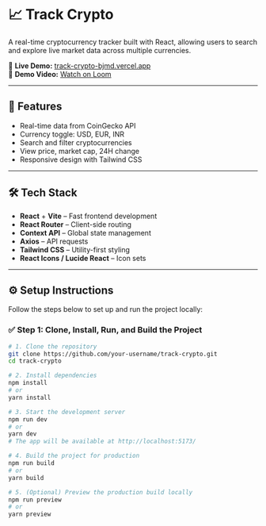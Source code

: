 # 📈 Track Crypto

A real-time cryptocurrency tracker built with React, allowing users to search and explore live market data across multiple currencies.

🔗 **Live Demo:** [track-crypto-bjmd.vercel.app](https://track-crypto-bjmd.vercel.app/)  
🎥 **Demo Video:** [Watch on Loom](https://www.loom.com/share/12f393bad859424db966640bf1ff1bca?sid=a72f21f3-7488-44b0-9b4f-9c18654dbbcb)

---

## 🚀 Features

- Real-time data from CoinGecko API
- Currency toggle: USD, EUR, INR
- Search and filter cryptocurrencies
- View price, market cap, 24H change
- Responsive design with Tailwind CSS

---

## 🛠 Tech Stack

- **React** + **Vite** – Fast frontend development
- **React Router** – Client-side routing
- **Context API** – Global state management
- **Axios** – API requests
- **Tailwind CSS** – Utility-first styling
- **React Icons / Lucide React** – Icon sets

---

## ⚙️ Setup Instructions

Follow the steps below to set up and run the project locally:

### ✅ Step 1: Clone, Install, Run, and Build the Project

```bash
# 1. Clone the repository
git clone https://github.com/your-username/track-crypto.git
cd track-crypto

# 2. Install dependencies
npm install
# or
yarn install

# 3. Start the development server
npm run dev
# or
yarn dev
# The app will be available at http://localhost:5173/

# 4. Build the project for production
npm run build
# or
yarn build

# 5. (Optional) Preview the production build locally
npm run preview
# or
yarn preview



